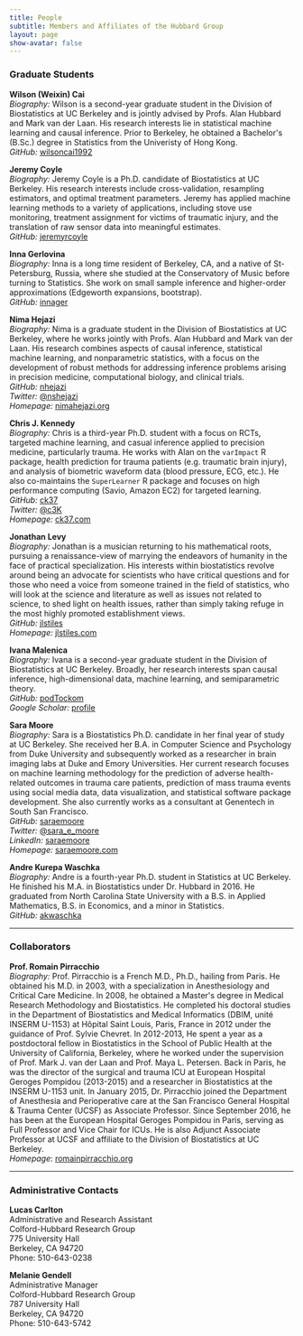 ```yaml
---
title: People
subtitle: Members and Affiliates of the Hubbard Group
layout: page
show-avatar: false
---
```


### Graduate Students

<a name="wilson-cai"></a>__Wilson (Weixin) Cai__<br/>
_Biography:_ Wilson is a second-year graduate student in the Division of
Biostatistics at UC Berkeley and is jointly advised by Profs. Alan Hubbard and
Mark van der Laan. His research interests lie in statistical machine learning
and causal inference. Prior to Berkeley, he obtained a Bachelor's (B.Sc.)
degree in Statistics from the Univeristy of Hong Kong.<br/>
_GitHub:_ [wilsoncai1992](https://github.com/wilsoncai1992)<br/>

<a name="jeremy-coyle"></a>__Jeremy Coyle__<br/>
_Biography:_ Jeremy Coyle is a Ph.D. candidate of Biostatistics at UC Berkeley.
His research interests include cross-validation, resampling estimators, and
optimal treatment parameters. Jeremy has applied machine learning methods to a
variety of applications, including stove use monitoring, treatment assignment
for victims of traumatic injury, and the translation of raw sensor data into
meaningful estimates.<br/>
_GitHub:_ [jeremyrcoyle](https://github.com/jeremyrcoyle)<br/>

<a name="inna-gerlovina"></a>__Inna Gerlovina__<br/>
_Biography:_ Inna is a long time resident of Berkeley, CA, and a native of
St-Petersburg, Russia, where she studied at the Conservatory of Music before
turning to Statistics. She work on small sample inference and higher-order
approximations (Edgeworth expansions, bootstrap).<br/>
_GitHub:_ [innager](https://github.com/innager)<br/>

<a name="nima-hejazi"></a>__Nima Hejazi__<br/>
_Biography:_ Nima is a graduate student in the Division of Biostatistics at UC
Berkeley, where he works jointly with Profs. Alan Hubbard and Mark van der
Laan. His research combines aspects of causal inference, statistical machine
learning, and nonparametric statistics, with a focus on the development of
robust methods for addressing inference problems arising in precision medicine,
computational biology, and clinical trials.<br/>
_GitHub:_ [nhejazi](https://github.com/nhejazi)<br/>
_Twitter:_ [@nshejazi](https://twitter.com/nshejazi)<br/>
_Homepage:_ [nimahejazi.org](http://nimahejazi.org)<br/>

<a name="chris-kennedy"></a>__Chris J. Kennedy__<br/>
_Biography:_ Chris is a third-year Ph.D. student with a focus on RCTs, targeted
machine learning, and casual inference applied to precision medicine,
particularly trauma. He works with Alan on the `varImpact` R package, health
prediction for trauma patients (e.g. traumatic brain injury), and analysis of
biometric waveform data (blood pressure, ECG, etc.). He also co-maintains the
`SuperLearner` R package and focuses on high performance computing (Savio,
Amazon EC2) for targeted learning.<br/>
_GitHub:_ [ck37](https://github.com/ck37)<br/>
_Twitter:_ [@c3K](https://twitter.com/c3k)<br/>
_Homepage:_ [ck37.com](http://ck37.com)<br/>

<a name="jonathan-levy"></a>__Jonathan Levy__<br/>
_Biography:_ Jonathan is a musician returning to his mathematical roots,
pursuing a renaissance-view of marrying the endeavors of humanity in the face
of practical specialization. His interests within biostatistics revolve around
being an advocate for scientists who have critical questions and for those who
need a voice from someone trained in the field of statistics, who will look at
the science and literature as well as issues not related to science, to shed
light on health issues, rather than simply taking refuge in the most highly
promoted establishment views.<br/>
_GitHub:_ [jlstiles](https://github.com/jlstiles)<br/>
_Homepage:_ [jlstiles.com](http://www.jlstiles.com)<br/>

<a name="ivana-malenica"></a>__Ivana Malenica__<br/>
_Biography:_ Ivana is a second-year graduate student in the Division of
Biostatistics at UC Berkeley. Broadly, her research interests span causal
inference, high-dimensional data, machine learning, and semiparametric
theory.<br/>
_GitHub:_ [podTockom](https://github.com/podTockom)<br/>
_Google Scholar:_
[profile](https://scholar.google.com/citations?user=kysY8qoAAAAJ&hl=en)<br/>

<a name="sara-moore"></a>__Sara Moore__<br/>
_Biography:_ Sara is a Biostatistics Ph.D. candidate in her final year of study
at UC Berkeley. She received her B.A. in Computer Science and Psychology from
Duke University and subsequently worked as a researcher in brain imaging labs
at Duke and Emory Universities. Her current research focuses on machine
learning methodology for the prediction of adverse health-related outcomes in
trauma care patients, prediction of mass trauma events using social media data,
data visualization, and statistical software package development. She also
currently works as a consultant at Genentech in South San Francisco.<br/>
_GitHub:_ [saraemoore](https://github.com/saraemoore)<br/>
_Twitter:_ [@sara_e_moore](https://twitter.com/sara_e_moore)<br/>
_LinkedIn:_ [saraemoore](https://www.linkedin.com/in/saraemoore)<br/>
_Homepage:_ [saraemoore.com](http://www.saraemoore.com)<br/>

<a name="andre-waschka"></a>__Andre Kurepa Waschka__<br/>
_Biography:_ Andre is a fourth-year Ph.D. student in Statistics at UC Berkeley.
He finished his M.A. in Biostatistics under Dr. Hubbard in 2016. He graduated
from  North Carolina State University with a B.S. in Applied Mathematics, B.S.
in Economics, and a minor in Statistics.<br/>
_GitHub:_ [akwaschka](https://github.com/akwaschka)<br/>

---

### Collaborators

<a name="romain-pirracchio"></a>__Prof. Romain Pirracchio__<br/>
_Biography:_ Prof. Pirracchio is a French M.D., Ph.D., hailing from Paris. He
obtained his M.D. in 2003, with a specialization in Anesthesiology and Critical
Care Medicine. In 2008, he obtained a Master's degree in Medical Research
Methodology and Biostatistics. He completed his doctoral studies in the
Department of Biostatistics and Medical Informatics (DBIM, unité INSERM U-1153)
at Hôpital Saint Louis, Paris, France in 2012 under the guidance of Prof.
Sylvie Chevret. In 2012-2013, He spent a year as a postdoctoral fellow in
Biostatistics in the School of Public Health at the University of California,
Berkeley, where he worked under the supervision of Prof. Mark J. van der Laan
and Prof. Maya L. Petersen. Back in Paris, he was the director of the surgical
and trauma ICU at European Hospital Geroges Pompidou (2013-2015) and a
researcher in Biostatistics at the INSERM U-1153 unit. In January 2015, Dr.
Pirracchio joined the Department of Anesthesia and Perioperative care at the
San Francisco General Hospital & Trauma Center (UCSF) as Associate Professor.
Since September 2016, he has been at the European Hospital Geroges Pompidou in
Paris, serving as Full Professor and Vice Chair for ICUs. He is also Adjunct
Associate Professor at UCSF and affiliate to the Division of Biostatistics at
UC Berkeley.<br/>
_Homepage_: [romainpirracchio.org](http://www.romainpirracchio.org)<br/>

---

### Administrative Contacts

<a name="lucas-carlton"></a>__Lucas Carlton__<br/>
Administrative and Research Assistant<br/>
Colford-Hubbard Research Group<br/>
775 University Hall<br/>
Berkeley, CA 94720<br/>
Phone: 510-643-0238<br/>

<a name="melanie-gendell"></a>__Melanie Gendell__<br/>
Administrative Manager<br/>
Colford-Hubbard Research Group<br/>
787 University Hall<br/>
Berkeley, CA  94720<br/>
Phone: 510-643-5742<br/>
